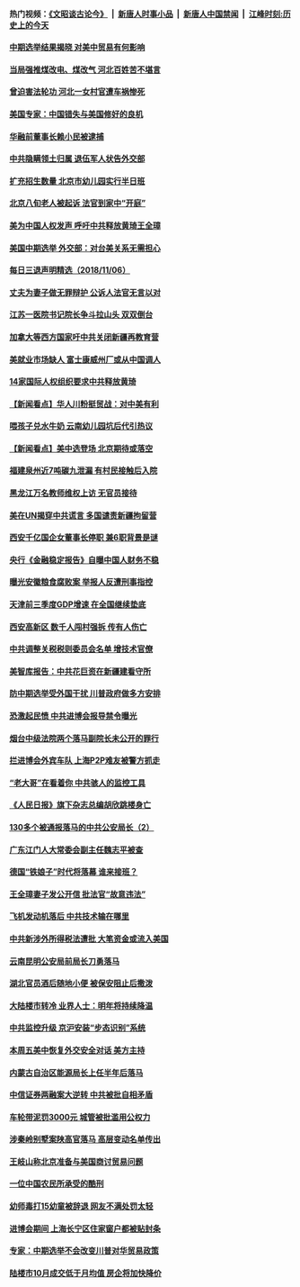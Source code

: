 #### 热门视频：[《文昭谈古论今》](https://github.com/gfw-breaker/wenzhao/blob/master/README.md?t=11071233) &nbsp;|&nbsp; [新唐人时事小品](https://github.com/gfw-breaker/ntdtv-comedy/blob/master/README.md?t=11071233) &nbsp;|&nbsp; [新唐人中国禁闻](https://github.com/gfw-breaker/ntdtv-news/blob/master/README.md?t=11071233) &nbsp;|&nbsp; [江峰时刻:历史上的今天](https://github.com/gfw-breaker/today-in-history/blob/master/README.md?t=11071233) 

#### [中期选举结果揭晓 对美中贸易有何影响](../pages/nsc413/n10835845.md?t=11071233) 


#### [当局强推煤改电、煤改气 河北百姓苦不堪言](../pages/nsc413/n10834838.md?t=11071233) 

#### [曾迫害法轮功 河北一女村官遭车祸惨死](../pages/nsc413/n10320979.md?t=11071233) 

#### [美国专家：中国错失与美国修好的良机](../pages/nsc413/n10835636.md?t=11071233) 

#### [华融前董事长赖小民被逮捕](../pages/nsc413/n10835302.md?t=11071233) 

#### [中共隐瞒领土归属 退伍军人状告外交部](../pages/nsc413/n10834882.md?t=11071233) 

#### [扩充招生数量 北京市幼儿园实行半日班](../pages/nsc413/n10834665.md?t=11071233) 

#### [北京八旬老人被起诉 法官到家中“开庭”](../pages/nsc413/n10833072.md?t=11071233) 


#### [美为中国人权发声 呼吁中共释放黄琦王全璋](../pages/nsc413/n10834931.md?t=11071233) 

#### [美国中期选举 外交部：对台美关系无需担心](../pages/nsc413/n10834857.md?t=11071233) 

#### [每日三退声明精选（2018/11/06）](../pages/nsc413/n10834887.md?t=11071233) 

#### [丈夫为妻子做无罪辩护 公诉人法官无言以对](../pages/nsc413/n10615719.md?t=11071233) 

#### [江苏一医院书记院长争斗拉山头 双双倒台](../pages/nsc413/n10834464.md?t=11071233) 

#### [加拿大等西方国家吁中共关闭新疆再教育营](../pages/nsc413/n10834418.md?t=11071233) 

#### [美就业市场缺人 富士康威州厂或从中国调人](../pages/nsc413/n10834510.md?t=11071233) 

#### [14家国际人权组织要求中共释放黄琦](../pages/nsc413/n10834157.md?t=11071233) 

#### [【新闻看点】华人川粉挺贸战：对中美有利](../pages/nsc413/n10834109.md?t=11071233) 

#### [喂孩子兑水牛奶 云南幼儿园坑后代引热议](../pages/nsc413/n10834409.md?t=11071233) 

#### [【新闻看点】美中选登场 北京期待或落空](../pages/nsc413/n10833936.md?t=11071233) 

#### [福建泉州近7吨碳九泄漏 有村民接触后入院](../pages/nsc413/n10834291.md?t=11071233) 

#### [黑龙江万名教师维权上访 无官员接待](../pages/nsc413/n10833659.md?t=11071233) 

#### [美在UN揭穿中共谎言 多国谴责新疆拘留营](../pages/nsc413/n10834220.md?t=11071233) 

#### [西安千亿国企女董事长停职 兼6职背景是谜](../pages/nsc413/n10834246.md?t=11071233) 

#### [央行《金融稳定报告》自曝中国人财务不稳](../pages/nsc413/n10834139.md?t=11071233) 

#### [曝光安徽粮食腐败案 举报人反遭刑事指控](../pages/nsc413/n10834027.md?t=11071233) 

#### [天津前三季度GDP增速 在全国继续垫底](../pages/nsc413/n10833943.md?t=11071233) 

#### [西安高新区 数千人闯村强拆  传有人伤亡](../pages/nsc413/n10834104.md?t=11071233) 

#### [中共调整关税税则委员会名单 增技术官僚](../pages/nsc413/n10834145.md?t=11071233) 

#### [美智库报告：中共花巨资在新疆建看守所](../pages/nsc413/n10834034.md?t=11071233) 

#### [防中期选举受外国干扰 川普政府做多方安排](../pages/nsc413/n10834018.md?t=11071233) 

#### [恐激起民愤 中共进博会报导禁令曝光](../pages/nsc413/n10832927.md?t=11071233) 

#### [烟台中级法院两个落马副院长未公开的罪行](../pages/nsc413/n10665752.md?t=11071233) 

#### [拦进博会外宾车队 上海P2P难友被警方抓走](../pages/nsc413/n10833154.md?t=11071233) 

#### [“老大哥”在看着你 中共骇人的监控工具](../pages/nsc413/n10833906.md?t=11071233) 

#### [《人民日报》旗下杂志总编胡欣跳楼身亡](../pages/nsc413/n10833873.md?t=11071233) 

#### [130多个被通报落马的中共公安局长（2）](../pages/nsc413/n10831351.md?t=11071233) 

#### [广东江门人大常委会副主任魏志平被查](../pages/nsc413/n10833435.md?t=11071233) 


#### [德国“铁娘子”时代将落幕 谁来接班？](../pages/nsc413/n10833701.md?t=11071233) 

#### [王全璋妻子发公开信 批法官“故意违法”](../pages/nsc413/n10833219.md?t=11071233) 

#### [飞机发动机落后 中共技术输在哪里](../pages/nsc413/n10831804.md?t=11071233) 

#### [中共新涉外所得税法遭批 大笔资金或流入美国](../pages/nsc413/n10833251.md?t=11071233) 

#### [云南昆明公安局前局长刀勇落马](../pages/nsc413/n10833269.md?t=11071233) 

#### [湖北官员酒后随地小便 被保安阻止后撒泼](../pages/nsc413/n10832911.md?t=11071233) 

#### [大陆楼市转冷 业界人士：明年将持续降温](../pages/nsc413/n10832973.md?t=11071233) 

#### [中共监控升级 京沪安装“步态识别”系统](../pages/nsc413/n10833186.md?t=11071233) 

#### [本周五美中恢复外交安全对话 美方主持](../pages/nsc413/n10833126.md?t=11071233) 

#### [内蒙古自治区能源局长上任半年后落马](../pages/nsc413/n10832897.md?t=11071233) 

#### [中信证券两融案大逆转 中共被批自相矛盾](../pages/nsc413/n10832869.md?t=11071233) 

#### [车轮带泥罚3000元 城管被批滥用公权力](../pages/nsc413/n10832540.md?t=11071233) 

#### [涉秦岭别墅案陕高官落马 高层变动名单传出](../pages/nsc413/n10832480.md?t=11071233) 

#### [王岐山称北京准备与美国商讨贸易问题](../pages/nsc413/n10832654.md?t=11071233) 

#### [一位中国农民所承受的酷刑](../pages/nsc413/n10831706.md?t=11071233) 

#### [幼师毒打15幼童被辞退 网友不满处罚太轻](../pages/nsc413/n10832530.md?t=11071233) 

#### [进博会期间 上海长宁区住家窗户都被贴封条](../pages/nsc413/n10832588.md?t=11071233) 


#### [专家：中期选举不会改变川普对华贸易政策](../pages/nsc413/n10832522.md?t=11071233) 

#### [陆楼市10月成交低于月均值 房企将加快降价](../pages/nsc413/n10832315.md?t=11071233) 

